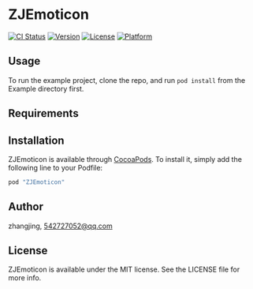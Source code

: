 # ZJEmoticon

[![CI Status](http://img.shields.io/travis/zhangjing/ZJEmoticon.svg?style=flat)](https://travis-ci.org/zhangjing/ZJEmoticon)
[![Version](https://img.shields.io/cocoapods/v/ZJEmoticon.svg?style=flat)](http://cocoapods.org/pods/ZJEmoticon)
[![License](https://img.shields.io/cocoapods/l/ZJEmoticon.svg?style=flat)](http://cocoapods.org/pods/ZJEmoticon)
[![Platform](https://img.shields.io/cocoapods/p/ZJEmoticon.svg?style=flat)](http://cocoapods.org/pods/ZJEmoticon)

## Usage

To run the example project, clone the repo, and run `pod install` from the Example directory first.

## Requirements

## Installation

ZJEmoticon is available through [CocoaPods](http://cocoapods.org). To install
it, simply add the following line to your Podfile:

```ruby
pod "ZJEmoticon"
```

## Author

zhangjing, 542727052@qq.com

## License

ZJEmoticon is available under the MIT license. See the LICENSE file for more info.
